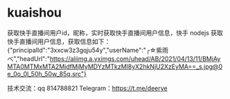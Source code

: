# kuaishou
获取快手直播间用户id，昵称，实时获取快手直播间用户信息，快手
nodejs 获取快手直播间用户信息，获取信息如下：
{"principalId":"3xxcw3z3gqju54y","userName":"╭☆紫雨べ","headUrl":"https://aliimg.a.yximgs.com/uhead/AB/2021/04/13/11/BMjAyMTA0MTMxMTA2MjdfMjMyMDYzMTkzMl8yX2hkNjU2XzEyMA==_s.jpg@0e_0o_0l_50h_50w_85q.src"}


技术交流：qq 814788821 Telegram：https://t.me/deerye
